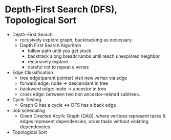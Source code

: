 # Depth-First Search (DFS), Topological Sort

- Depth-First Search
  - recusively explore graph, backtracking as necessary.
  - Depth First Search Algorithm
    - follow path until you get stuck
    - backtrack along breadcrumbs until reach unexplored neighbor
    - recursively explore
    - careful not to repeat a vertex
- Edge Classification
  - tree edge(parent pointer) visit new vertex via edge
  - forward edge: node -> descendant in tree
  - backward edge: node -> ancestor in tree
  - cross edge: between two non ancestor-related subtrees.
- Cycle Testing
  - Graph G has a cycle <=> DFS has a back edge
- Job scheduling
  - Given Directed Acylic Graph (DAG), where vertices represent tasks & edges represent
    dependencies, order tasks without violating dependencies
- Topological Sort
